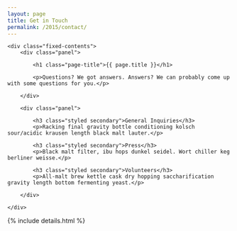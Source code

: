 ```yaml
---
layout: page
title: Get in Touch
permalink: /2015/contact/
---
```



<div class="panel-container two-up contact-intro-2up">

	<div class="fixed-contents">
		<div class="panel">

		    <h1 class="page-title">{{ page.title }}</h1>

			<p>Questions? We got answers. Answers? We can probably come up with some questions for you.</p>
			
		</div>

		<div class="panel">

			<h3 class="styled secondary">General Inquiries</h3>
			<p>Racking final gravity bottle conditioning kolsch sour/acidic krausen length black malt lauter.</p>

			<h3 class="styled secondary">Press</h3>
			<p>Black malt filter, ibu hops dunkel seidel. Wort chiller keg berliner weisse.</p>

			<h3 class="styled secondary">Volunteers</h3>
			<p>All-malt brew kettle cask dry hopping saccharification gravity length bottom fermenting yeast.</p>

		</div>

	</div>

</div>

<div class="panel-container one-up contact-photos-1up">

</div>


{% include details.html %}
